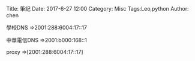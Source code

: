Title: 筆記
Date: 2017-6-27 12:00
Category: Misc
Tags:Leo,python
Author: chen


<!-- PELICAN_END_SUMMARY -->
學校DNS =>2001:288:6004:17::17

中華電信DNS =>2001:b000:168::1

proxy =>[2001:288:6004:17::17]

